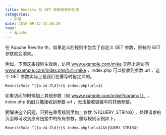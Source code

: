 ```yaml
---
title: Rewrite 后 GET 参数丢失的处理
categories:
  - 后端
date: 2016-09-12 14:50:26
tags:
  - Apache
---
```


在 Apache Rewrite 中，如果定义的规则中包含了自定义 GET 参数，原有的 GET 参数就会消失。

例如，下面这条规则生效后，访问 www.example.com/mike 实际上是访问 www.example.com/index.php?url=mike ，index.php 可以接收到参数 url ，这个 GET 参数实际上是我们在重写时自定义的。

<!-- more -->

```
RewriteRule ^([a-zA-Z\d]+)$ index.php?url=$1
```

如果访问的时候加上其他参数（如 www.example.com/mike?param=1） ，index.php 仍旧只能接收到参数 url ，无法接收链接中的其他参数。


要解决这个问题，只要在重写规则里加上参数 %{QUERY_STRING} ，处理请求的页面即可收到原有链接中的所有参数，重写规则示例如下。

```
RewriteRule ^([a-zA-Z\d]+)$ index.php?url=$1&%{QUERY_STRING}
```